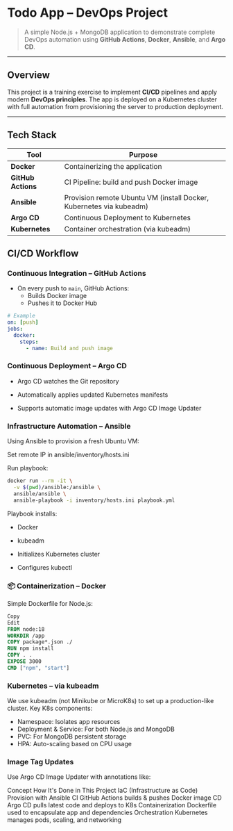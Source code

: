 # Todo App – DevOps Project

> A simple Node.js + MongoDB application to demonstrate complete DevOps automation using **GitHub Actions**, **Docker**, **Ansible**, and **Argo CD**.

---

## Overview

This project is a training exercise to implement **CI/CD** pipelines and apply modern **DevOps principles**. The app is deployed on a Kubernetes cluster with full automation from provisioning the server to production deployment.

---

##  Tech Stack

| Tool             | Purpose                                                |
|------------------|--------------------------------------------------------|
| **Docker**       | Containerizing the application                         |
| **GitHub Actions** | CI Pipeline: build and push Docker image              |
| **Ansible**      | Provision remote Ubuntu VM (install Docker, Kubernetes via kubeadm) |
| **Argo CD**      | Continuous Deployment to Kubernetes                    |
| **Kubernetes**   | Container orchestration (via kubeadm)                  |


##  CI/CD Workflow

###  Continuous Integration – GitHub Actions

- On every push to `main`, GitHub Actions:
  - Builds Docker image
  - Pushes it to Docker Hub

```yaml
# Example
on: [push]
jobs:
  docker:
    steps:
      - name: Build and push image
```
###  Continuous Deployment – Argo CD
  - Argo CD watches the Git repository

  - Automatically applies updated Kubernetes manifests

  - Supports automatic image updates with Argo CD Image Updater
### Infrastructure Automation – Ansible
  Using Ansible to provision a fresh Ubuntu VM:

Set remote IP in ansible/inventory/hosts.ini

Run playbook:

```bash
docker run --rm -it \
  -v $(pwd)/ansible:/ansible \
  ansible/ansible \
  ansible-playbook -i inventory/hosts.ini playbook.yml
```
Playbook installs:

- Docker

- kubeadm

- Initializes Kubernetes cluster

 - Configures kubectl
### 📦 Containerization – Docker
Simple Dockerfile for Node.js:

```Dockerfile
Copy
Edit
FROM node:18
WORKDIR /app
COPY package*.json ./
RUN npm install
COPY . .
EXPOSE 3000
CMD ["npm", "start"]
```
### Kubernetes – via kubeadm
We use kubeadm (not Minikube or MicroK8s) to set up a production-like cluster. Key K8s components:
- Namespace: Isolates app resources
- Deployment & Service: For both Node.js and MongoDB
- PVC: For MongoDB persistent storage
- HPA: Auto-scaling based on CPU usage

### Image Tag Updates
Use Argo CD Image Updater with annotations like:


Concept	How It's Done in This Project
IaC (Infrastructure as Code)	Provision with Ansible
CI	GitHub Actions builds & pushes Docker image
CD	Argo CD pulls latest code and deploys to K8s
Containerization	Dockerfile used to encapsulate app and dependencies
Orchestration	Kubernetes manages pods, scaling, and networking
